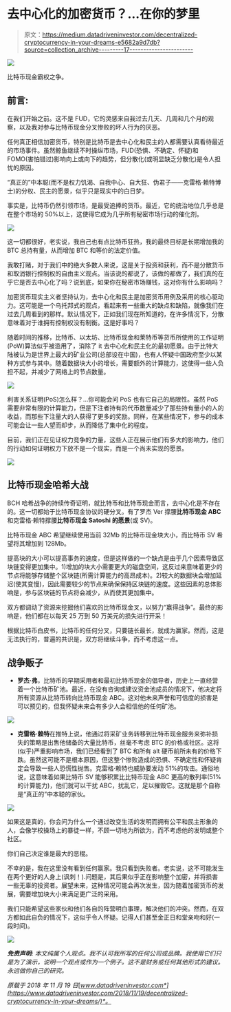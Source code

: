 # 去中心化的加密货币？…在你的梦里

> 原文：<https://medium.datadriveninvestor.com/decentralized-cryptocurrency-in-your-dreams-e5682a9d7db?source=collection_archive---------17----------------------->

[![](img/bc3aa43163953fa70728c0f8dfe49494.png)](http://www.track.datadriveninvestor.com/Split11-20)

比特币现金霸权之争。

## 前言:

在我们开始之前。这不是 FUD，它的灵感来自我过去几天、几周和几个月的观察，以及我对参与比特币现金分叉惨败的坏人行为的厌恶。

任何真正相信加密货币，特别是比特币是去中心化和民主的人都需要认真看待最近的市场事件。虽然鲸鱼继续不时操纵市场，FUD(恐惧、不确定、怀疑)和 FOMO(害怕错过)影响向上或向下的趋势，但分散化(或明显缺乏分散化)是令人担忧的原因。

“真正的”中本聪(而不是权力饥渴、自我中心、自大狂、伪君子——克雷格·赖特博士)的分权、民主的愿景，似乎只是现实中的白日梦。

事实是，比特币仍然引领市场，是最受追捧的货币。最近，它的统治地位几乎总是在整个市场的 50%以上，这使得它成为几乎所有秘密市场行动的催化剂。

![](img/1441e6fbff75b4b397b1dc3412be670d.png)

这一切都很好，老实说，我自己也有点比特币狂热，我的最终目标是长期增加我的 BTC 总持有量，从而增加 BTC 和等价的法定价值。

我敢打赌，对于我们中的绝大多数人来说，这是关于投资和获利，而不是分散货币和取消银行控制权的自由主义观点。当该说的都说了，该做的都做了，我们真的在乎它是否去中心化了吗？说到底，如果你在秘密市场赚钱，这对你有什么影响吗？

加密货币现实主义者坚持认为，去中心化和民主是加密货币用例及采用的核心驱动力。这可能是一个乌托邦式的观点，看起来有一些重大的缺点和缺陷，就像我们在过去几周看到的那样。默认情况下，正如我们现在所知道的，在许多情况下，分散意味着对于谁拥有控制权没有制衡。这是好事吗？

随着时间的推移，比特币、以太坊、比特币现金和莱特币等货币所使用的工作证明(PoW)算法似乎被滥用了，消除了 it 去中心化和民主化的最初愿景。由于比特大陆被认为是世界上最大的矿业公司(总部设在中国)，也有人怀疑中国政府至少以某种方式参与其中。随着数据块大小的增长，需要额外的计算能力，这使得一些人负担不起，并减少了网络上的节点数量。

![](img/6bce89f252c4af3a8b61cd2e8da52d48.png)

利害关系证明(PoS)怎么样？…你可能会问 PoS 也有它自己的局限性。虽然 PoS 需要非常有限的计算能力，但是下注者持有的代币数量减少了那些持有量小的人的收益，而那些下注量大的人获得了更多的奖励。同样，在某些情况下，参与的成本可能会让一些人望而却步，从而降低了集中化的程度。

目前，我们正在见证权力竞争的力量，这些人正在展示他们有多大的影响力，他们的行动如何证明权力下放不是一个现实，而是一个尚未实现的愿景。

![](img/e65a9cd067453d0b3eb297251e73c19a.png)

## 比特币现金哈希大战

BCH 哈希战争的持续传奇证明，就比特币和比特币现金而言，去中心化是不存在的。这一切都始于比特币现金协议的硬分叉。有了罗杰 Ver 撑腰**比特币现金 ABC** 和克雷格·赖特撑腰**比特币现金 Satoshi 的愿景**(或 SV)。

比特币现金 ABC 希望继续使用当前 32Mb 的比特币现金块大小，而比特币 SV 希望将其增加到 128Mb。

提高块的大小可以提高事务的速度，但是这样做的一个缺点是由于几个因素导致区块链变得更加集中。1)增加的块大小需要更大的磁盘空间，这反过来意味着更少的节点将能够存储整个区块链(所需计算能力的高昂成本)。2)较大的数据块会增加延迟(使其变慢)，因此需要较少的节点来确保保持区块链的速度。这些因素的总体影响是，参与区块链的节点将会减少，从而使其更加集中。

双方都调动了资源来挖掘他们喜欢的比特币现金叉，以努力“赢得战争”。最终的影响是，他们都在以每天 25 万到 50 万美元的损失进行开采！

根据比特币白皮书，比特币的任何分叉，只要链长最长，就成为赢家。然而，这是无法执行的，普遍的共识是，双方将继续斗争，而不考虑这一点。

## 战争贩子

*   **罗杰·弗**，比特币的早期采用者和最初比特币现金的倡导者，历史上一直经营着一个比特币矿池。最近，在没有咨询或建议资金池成员的情况下，他决定将所有资源从比特币转向比特币现金 ABC。这对他未来声誉和可信度的损害是可以预见的，但我怀疑未来会有多少人会相信他的任何矿池。

![](img/5f9245e65c6f2196789da6860b0fd502.png)

*   **克雷格·赖特**在推特上说，他通过将采矿业务转移到比特币现金服务来弥补损失的策略是出售他储备的大量比特币，丝毫不考虑 BTC 的价格或社区。这将(似乎)严重影响市场，我们已经看到了 BTC 和所有 alt 硬币前所未有的价格下跌。虽然这可能不是根本原因，但这整个惨败造成的恐惧、不确定性和怀疑肯定会导致一些人恐慌性抛售。克雷格·赖特也威胁要发动 51%的攻击。通俗地说，这意味着如果比特币 SV 能够积累比比特币现金 ABC 更高的散列率(51%的计算能力)，他们就可以干扰 ABC，扰乱它，足以摧毁它。这就是那个自称是“真正的”中本聪的家伙。

![](img/de02e5a0e89efd9a1299695ff212a1ea.png)

如果这是真的，你会问为什么一个通过改变生活的发明而拥有公平和民主形象的人，会像学校操场上的暴徒一样，不顾一切地为所欲为，而不考虑他的发明或整个社区。

你们自己决定谁是最大的恶棍。

不幸的是，我在这里没有看到任何赢家。我只看到失败者。老实说，这不可能发生在两个更好的人身上(讽刺！).问题是，其后果似乎正在影响整个加密，并将损害一些无辜的投资者。展望未来，这种情况可能会再次发生，因为随着加密货币的发展，需要增加块大小来满足更广泛的采用。

我们只能希望这些家伙和他们各自的阵营明白事理，解决他们的冲突。然而，在双方都如此自负的情况下，这似乎令人怀疑。记得人们甚至金正日和堂亲吻和好(一段时间)。

![](img/0b2c59be97719294d46cd9decf8f2af8.png)

***免责声明:*** *本文纯属个人观点。我不认可我所写的任何公司或品牌。我使用它们只是为了演示，说明一个观点或作为一个例子。这不是财务或任何其他形式的建议。永远做你自己的研究。*

*原载于 2018 年 11 月 19 日*[*www.datadriveninvestor.com*](https://www.datadriveninvestor.com/2018/11/19/decentralized-cryptocurrency-in-your-dreams/)*。*